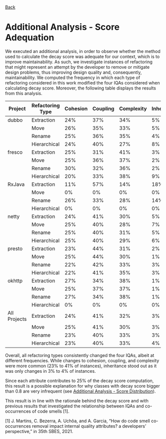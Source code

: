 [Back](https://saner-decay-factors.github.io/)

# Additional Analysis - Score Adequation

We executed an additional analysis, in order to observe whether the method used to calculate the decay score was adequate for our context, which is to improve maintainability. As such, we investigate instances of refactoring that might represent an attempt by the developer to remove or mitigate design problems, thus improving design quality and, consequently, maintainability. We computed the frequency in which each type of refactoring considered in this work modified the four IQAs considered when calculating decay score. Moreover, the following table displays the results from this analysis.

|    Project   | Refactoring Type | Cohesion | Coupling | Complexity | Inheritance | Total #
|-|-|-|-|-|-|-|
| dubbo        | Extraction       | 24% | 37% | 34% | 5% | 1719
|              | Move             | 26% | 35% | 33% | 5% | 1173
|              | Rename           | 25% | 36% | 35% | 4% | 588
|              | Hierarchical     | 24% | 40% | 27% | 8% | 62
| fresco       | Extraction       | 25% | 31% | 41% | 3% | 1830
|              | Move             | 25% | 36% | 37% | 2% | 806
|              | Rename           | 30% | 32% | 36% | 2% | 543
|              | Hierarchical     | 20% | 33% | 38% | 9% | 66
| RxJava       | Extraction       | 11% | 57% | 14% | 18% | 122
|              | Move             | 0% | 0% | 0% | 0% | 0
|              | Rename           | 26% | 33% | 28% | 14% | 58
|              | Hierarchical     | 0% | 0% | 0% | 0% | 0
| netty        | Extraction       | 24% | 41% | 30% | 5% | 7141
|              | Move             | 25% | 40% | 28% | 7% | 13017
|              | Rename           | 25% | 40% | 31% | 5% | 1865
|              | Hierarchical     | 25% | 40% | 29% | 6% | 166
| presto       | Extraction       | 23% | 44% | 31% | 2% | 17572
|              | Move             | 25% | 44% | 30% | 1% | 19786
|              | Rename           | 22% | 42% | 33% | 3% | 7922
|              | Hierarchical     | 22% | 41% | 35% | 3% | 666
| okhttp       | Extraction       | 27% | 34% | 38% | 1% | 1741
|              | Move             | 25% | 37% | 37% | 1% | 1741
|              | Rename           | 27% | 34% | 38% | 1% | 606
|              | Hierarchical     | 0% | 0% | 0% | 0% | 0
| All Projects | Extraction       | 24% | 41% | 32% | 3% | 30125
|              | Move             | 25% | 41% | 30% | 3% | 37424
|              | Rename           | 23% | 40% | 33% | 3% | 11582
|              | Hierarchical     | 23% | 40% | 33% | 4% | 960

Overall, all refactoring types consistently changed the four IQAs, albeit at different frequencies. While changes to cohesion, coupling, and complexity were more common (23\% to 41\% of instances), inheritance stood out as it was only changes in 3\% to 4\% of instances.

Since each attribute contributes to 25\% of the decay score computation, this result is a possible explanation for why classes with decay score bigger than 0.8 are very infrequent (see [Additional Analysis - Score Distribution](https://saner-decay-factors.github.io/visualization_score.html)).

This result is in line with the rationale behind the decay score and with previous results that investigated the relationship between IQAs and co-occurrences of code smells [1].

[1] J. Martins, C. Bezerra, A. Uchôa, and A. Garcia, “How do code smell co-occurrences removal impact internal quality attributes? a developers’ perspective,” in 35th SBES, 2021.
